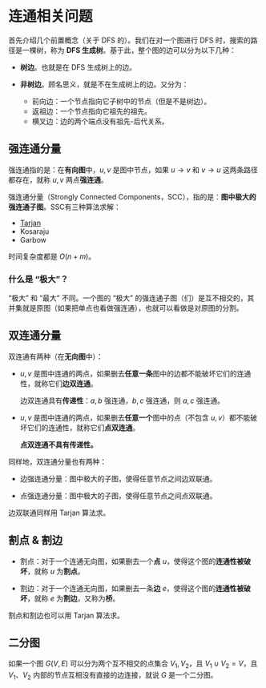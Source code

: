 # 连通相关问题

首先介绍几个前置概念（关于 DFS 的）。我们在对一个图进行 DFS 时，搜索的路径是一棵树，称为 **DFS 生成树**。基于此，整个图的边可以分为以下几种：

- **树边**。也就是在 DFS 生成树上的边。

- **非树边**。顾名思义，就是不在生成树上的边。又分为：
  
  - 前向边：一个节点指向它子树中的节点（但是不是树边）。
  - 返祖边：一个节点指向它祖先的祖先。
  - 横叉边：边的两个端点没有祖先-后代关系。

## 强连通分量

强连通指的是：在**有向图**中，$u,v$ 是图中节点，如果 $u\to v$ 和 $v\to u$ 这两条路径都存在，就称 $u,v$ 两点**强连通**。

强连通分量（Strongly Connected Components，SCC），指的是：**图中极大的强连通子图**。SSC有三种算法求解：

- [Tarjan](Tarjan算法)
- Kosaraju
- Garbow

时间复杂度都是 $O(n+m)$。

### 什么是 “极大”？

“极大” 和 “最大” 不同。一个图的 “极大” 的强连通子图（们）是互不相交的，其并集就是原图（如果把单点也看做强连通），也就可以看做是对原图的分割。

## 双连通分量

双连通有两种（在**无向图**中）：

- $u,v$ 是图中连通的两点，如果删去**任意一条**图中的边都不能破坏它们的连通性，就称它们**边双连通**。
  
  边双连通具有**传递性**：$a,b$ 强连通，$b,c$ 强连通，则 $a,c$ 强连通。

- $u,v$ 是图中连通的两点，如果删去**任意一个**图中的点（不包含 $u,v$）都不能破坏它们的连通性，就称它们**点双连通**。
  
  **点双连通不具有传递性。**

同样地，双连通分量也有两种：

- 边强连通分量：图中极大的子图，使得任意节点之间边双联通。

- 点强连通分量：图中极大的子图，使得任意节点之间点双联通。

边双联通同样用 Tarjan 算法求。

## 割点 & 割边

- 割点：对于一个连通无向图，如果删去一个**点** $u$，使得这个图的**连通性被破坏**，就称 $u$ 为**割点**。

- 割边：对于一个连通无向图，如果删去一条**边** $e$，使得这个图的**连通性被破坏**，就称 $e$ 为**割边**，又称为**桥**。

割点和割边也可以用 Tarjan 算法求。

## 二分图

如果一个图 $G(V,E)$ 可以分为两个互不相交的点集合 $V_1,V_2$，且 $V_1\cup V_2=V$，且 $V_1$、$V_2$ 内部的节点互相没有直接的边连接，就说 $G$ 是一个二分图。
